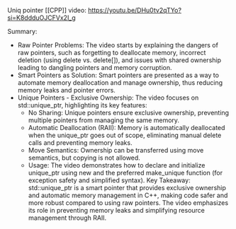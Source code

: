 Uniq pointer
[[CPP]]
video: https://youtu.be/DHu0tv2qTYo?si=K8ddduOJCFVx2I_g


Summary:
 * Raw Pointer Problems: The video starts by explaining the dangers of raw pointers, such as forgetting to deallocate memory, incorrect deletion (using delete vs. delete[]), and issues with shared ownership leading to dangling pointers and memory corruption.
 * Smart Pointers as Solution: Smart pointers are presented as a way to automate memory deallocation and manage ownership, thus reducing memory leaks and pointer errors.
 * Unique Pointers - Exclusive Ownership: The video focuses on std::unique_ptr, highlighting its key features:
   * No Sharing: Unique pointers ensure exclusive ownership, preventing multiple pointers from managing the same memory.
   * Automatic Deallocation (RAII): Memory is automatically deallocated when the unique_ptr goes out of scope, eliminating manual delete calls and preventing memory leaks.
   * Move Semantics: Ownership can be transferred using move semantics, but copying is not allowed.
   * Usage: The video demonstrates how to declare and initialize unique_ptr using new and the preferred make_unique function (for exception safety and simplified syntax).
Key Takeaway:
std::unique_ptr is a smart pointer that provides exclusive ownership and automatic memory management in C++, making code safer and more robust compared to using raw pointers. The video emphasizes its role in preventing memory leaks and simplifying resource management through RAII.